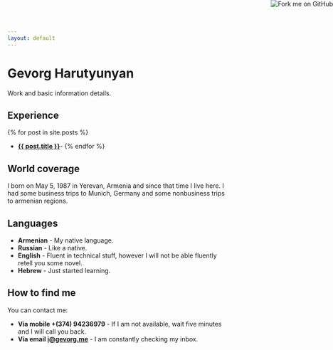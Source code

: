 ```yaml
---
layout: default
---
```

<a href="http://github.com/gevorg"><img style="position: absolute; top: 0; right: 0; border: 0;" src="https://a248.e.akamai.net/assets.github.com/img/7afbc8b248c68eb468279e8c17986ad46549fb71/687474703a2f2f73332e616d617a6f6e6177732e636f6d2f6769746875622f726962626f6e732f666f726b6d655f72696768745f6461726b626c75655f3132313632312e706e67" alt="Fork me on GitHub"></a>

# Gevorg Harutyunyan

Work and basic information details.

## Experience

{% for post in site.posts %}
 - **<a href="{{ post.url }}">{{ post.title }}</a>**-
{% endfor %}

## World coverage

I born on May 5, 1987 in Yerevan, Armenia and since that time I live here. I had some business trips to Munich, Germany and some nonbusiness trips to armenian regions.

## Languages

 - **Armenian** - My native language.
 - **Russian** - Like a native.
 - **English** - Fluent in technical stuff, however I will not be able fluently retell you some novel.
 - **Hebrew** - Just started learning.

## How to find me

You can contact me:

 - **Via mobile +(374) 94236979** - If I am not available, wait five minutes and I will call you back.
 - **Via email [i@gevorg.me]** - I am constantly checking my inbox.
 
[i@gevorg.me]: mailto:i@gevorg.me